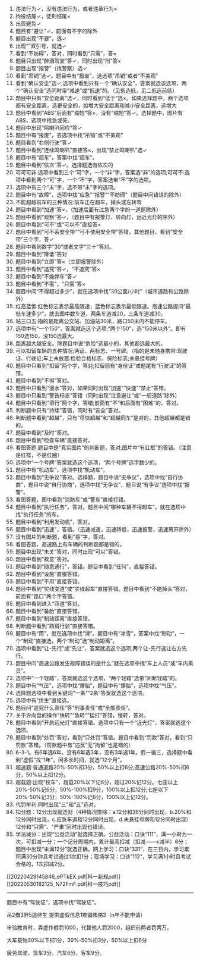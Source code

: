 1. 违法行为✓，没有违法行为，或者违章行为×
2.  拘役结尾✓，徒刑结尾×
3.  出现避免✓
4.  题目有“避让”✓，前面有不字的除外
5.  题目出现“不要”，选✓
6.  出现“”双引号，就选✓
7.  看到“不妨碍”，答对，同时看到“只需”，答×
8.  题目只出现“醉酒驾驶”答✓，同时出现“刑”答×
9.  题目出现“报警”（找警察）选✓
10.  看到“吊销”选✓。题目中有“报废”，选选项“吊销”或者“不美观”
11.  看到“确认安全”选✓;选项中看到只有一个“确认安全”，答案就选该选项，两个“确认安全”选同时带“减速”或“低速”的。（见低选低，见二低选前低）
12.  题目中只有“安全距离”选✓，同时看到“低于”选×。如果选择题中，两个选项都有安全距离，选更安全的，如增大安全距离和减小安全距离，选增大
13.  题目中看到“ABS”后面有“缩短”答×，没有“缩短”答✓。选择题中，图片有ABS，选项中找急或死。
14.  题目中出现“鸣喇叭回应”答✓
15.  题目中有“报废”，去选项中找“吊销”或“不美观”
16.  题目看到“右侧行驶”答✓
17.  题目中看到“连续鸣喇叭”直接答×，出现“禁止鸣喇叭”选✓
18.  题目中有“超车”，答案中找“超车”。
19.  题目中看到“依次”答✓。选择题选有依次的
20.  可可可非:选项中看到三个“可”字，一个“非”字，答案选“非”的选项;可可不:选项中看到两个“可”字，一个“不”字，答案选带“不”字的选项。
21.  选项中有三个“未”字，选不带“未”字的选项。
22.  题目中有“故障”，选项中找“应急”“报警”“不妨碍”（题目中问错误的除外）
23.  不能超越前车的三种情况:前车正在超车，掉头或左转弯
24.  题目中看到“加速”答×，（加速后面有过急两个字的一道题除外）
25.  题目中看到“观察”答✓，（题目中有报警灯，转向灯，远近光灯的除外）
26.  题目中看到“可不”或“可以不”直接答×
27.  题目中看到“可不系安全带”“可不使用安全带”答错，其他题目，看到“安全带”三个字，答✓
28.  题目中看到数字“30”或者文字“三十”答对。
29.  题目中看到“降低”答对
30.  题目中看到“立即”答×（立即报警除外）
31.  题目中看到“追究”答✓，“不追究”答×
32.  题目中看到“不能停车”答✓
33.  题目中看到“不需”，“只需”答×
34.  题目中问“不得超过多少”，就在选项中找“30公里/小时”（城市道路和公路除外）
35.  红高蓝低:红色标志表示最高限速，蓝色标志表示最低限速。高速公路提问“最低车速多少”，就去图中数车道，两条车道减20，三条车道减30。
36.  站三口五:指的是距离公交站、加油站30米，路口50米内不能停车。
37.  选项中有“一个150”，答案就选这个选项;“两个150”，选“150米以外”。即有150选150，没150选最大。
38.  距离越大越安全。除题目中说“危险”选最小的，其他都选最大的。
39.  可以扣留车辆的五种情况:两证、两标志、一号牌。（指的是未随身携带:驾驶证、行驶证;车上未放置:检验合格标志、保险标志;未悬挂号牌）
40.  题目中只看到“扣留”两个字，答对;扣留前有“身份证”或题尾有“行驶证”的答错。
41.  题目中看到“不得”答对。
42.  题目中只看到“漫水”答对，如果同时出现“加速”“快速”“禁止”答错。
43.  题目中只看到“警告标志”答错（同时出现“注意避让”或“一般道路”除外）
44.  题目中只看到“滑行”两个字，答错;前面有“不”和后面有“困难”的，答对。
45.  判断题中只有“持续”答错，同时有“安全”答对。
46.  判断题中看到“超越”，只有“尽快超越”和“超越同车”是对的，其他超越都是错的。
47.  题目中看到“及时”答对。
48.  题目中看到“检查车辆”直接答对。
49.  看图答题:题目中是“真实图片”的判断题，答对;图片中“有红框”的答错。（注意是红框，不是红圈）
50.  选项中“一个号牌”答案就选这个选项，“两个号牌”选字数少的。
51.  题目中有“机动车”，选项中找“机动车”。
52.  题目中看到“无争议”答对。选择题，题目中说“无争议”，选项中找“自行协商”，题目中说“自行协商”，选项中找“无争议”，题目说“有争议”选项中找“报警”。
53.  看图答题，图中看到“消防车”或“警车”直接打错。
54.  题目中看到“执行任务”，答对。题目中问“哪种车辆不得超车”，就在选项中找“执行任务”的车。
55.  题目中看到“利用发动机”，答对。
56.  题目中看到“迅速”，答错。（迅速减速，迅速降低，迅速报警，迅速离开除外）
57.  没有图片的判断题，看到“易”字，答对。
58.  看图答题，高速路上有车辆的判断题都是错的。
59.  题目中出现“未关”答对，同时出现“可以”答错。
60.  题目中看到“故意”答对。
61.  题目中看到“随意通行”，答错。题目中看到“任何”，直接答错。
62.  题目中看到“设施”直接答错。
63.  题目中看到“不用”直接答错。
64.  题目中看到“实线变道”或“实线超车”直接答错。题目中看到“不能掉头”答对，前面有“路口”两个字答错。
65.  题目中看到进入“匝道”答对。
66.  题目中看到“备胎”直接答错。
67.  题目中看到“制动距离”直接答错。
68.  判断题中看到“路肩行驶”直接答错。
69.  题目中有“雨”，就在选项中找“滑”。题目中有“冰雪”，答案中找“制动”，一个“制动”直接选，两个“制动”选“制动距离”。
70.  选项中看到“让-先行”或“先让”，答案就选这个选项;两个让-先行选让右方先行。
71.  题目中问“高速公路发生故障错误的是什么”就在选项中找“车上人员”或“车内乘员”。
72.  选项中“一个轻踏”，答案就选这个选项，“两个轻踏”选带“间断轻踏”的。
73.  题目中有“气压”，选项中找“爆胎”，题目中有“爆胎”，选项中找“气压”。
74.  选择题选项中看到关键词“一条”“2条”答案就选这个选项。
75.  选项中有“终生”直接选。
76.  题目问“追究什么责任”答“刑事责任”或“全部责任”。
77.  关于方向盘的操作“快转”“急转”“猛打”答错，慢转，答对。
78.  题目中看到“开启远光灯”直接答错。选项中只有一个“近光灯”，答案就选这个选项。
79.  题目中看到“处罚”答对，看到“只处罚”答错。题目中看到“罚款”答对，看到“只罚款”答错。（罚款题中有“违反”无“拘留”也是错的）
80.  6-3-1。有6年选6年，没有6年选3年，没有3年选1年。假一骗三，选择题中看到“虚假”找“1年”。问多长时间，就选“12个月”。
81. 超速题:普通道路20%-50%扣3分，50%以上扣6分;高速公路20%-50%扣6分，50%以上扣12分。
82. 超载题:出现“校车”，超载20%以下记6分，超过20%记12分。七座以上20%-50%记6分，50%-100%扣9分，100%以上扣12分;七座以下20%-50%记3分，50%-100%记6分，100%以上记12分。
83. 代罚牟利:同时出现“三”和“五”选对。
84. 扣分题：12分出现就选对（4种情况排除：a.12分和36分同时出现，b.20%和12分同时出现，c.应急车道和12分同时出现，d.未悬挂号牌和12分同时出现）12分和“只需”、“严重”同时出现也错误。
85. 学法减分：出现“公益活动”就选择正确。公益活动：口诀“111”，满一小时为一次，可扣减一分；一个记分周期内，累计最高扣减（扣减--->减半）6分；题目中出现“未满12分”就选正确。网上学习：口诀“331“，在三日内，学习累积满30分钟且考试通过1次扣1分；现场学习：口诀”112“，学习满1小时且考试合格的，1次扣减2分。

[[20220429145846_ePTkEX.pdf|科一新规pdf]]
[[20220530182125_N72FmF.pdf|科一技巧pdf]]

---

题目中有“驾驶证”，选项中找“驾驶证”。

吊2撤3醉5逃终生 提供虚假信息1欺骗贿赂3（n年不能申请）

审验教育时，弄虚作假罚1000，代替他人罚2000，组织前两者罚两万。

大车载物30%以下扣1分，30%-50%扣3分，50%以上扣6分

疲劳驾驶，货车3分，汽车6分，客车9分。
